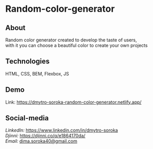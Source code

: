 # Random-color-generator

## About

Random color generator created to develop the taste of users, <br/> with it you can choose a beautiful color to create your own projects


## Technologies

HTML, CSS, BEM, Flexbox, JS


## Demo

Link: https://dmytro-soroka-random-color-generator.netlify.app/


## Social-media

_LinkedIn:_ https://www.linkedin.com/in/dmytro-soroka <br/>
_Djinni:_ https://djinni.co/q/e1864170da/ <br/>
_Email:_ dima.soroka40@gmail.com
